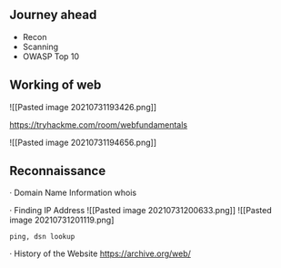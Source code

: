 ## Journey ahead
- Recon
- Scanning
- OWASP Top 10


## Working of web
![[Pasted image 20210731193426.png]]

https://tryhackme.com/room/webfundamentals

![[Pasted image 20210731194656.png]]

## Reconnaissance 
 
· Domain Name Information
	whois


· Finding IP Address
	![[Pasted image 20210731200633.png]]
	![[Pasted image 20210731201119.png]
	
	ping, dsn lookup

· History of the Website
	https://archive.org/web/


